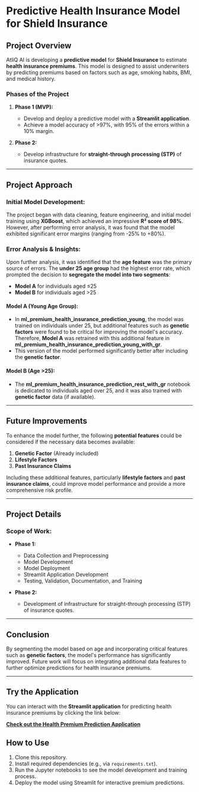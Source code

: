 # Predictive Health Insurance Model for Shield Insurance

## Project Overview

AtliQ AI is developing a **predictive model** for **Shield Insurance** to estimate **health insurance premiums**. This model is designed to assist underwriters by predicting premiums based on factors such as age, smoking habits, BMI, and medical history.

### Phases of the Project
1. **Phase 1 (MVP):**
   - Develop and deploy a predictive model with a **Streamlit application**.
   - Achieve a model accuracy of >97%, with 95% of the errors within a 10% margin.
   
2. **Phase 2:**
   - Develop infrastructure for **straight-through processing (STP)** of insurance quotes.

---

## Project Approach

### Initial Model Development:
The project began with data cleaning, feature engineering, and initial model training using **XGBoost**, which achieved an impressive **R² score of 98%**. However, after performing error analysis, it was found that the model exhibited significant error margins (ranging from -25% to +80%).

### Error Analysis & Insights:
Upon further analysis, it was identified that the **age feature** was the primary source of errors. The **under 25 age group** had the highest error rate, which prompted the decision to **segregate the model into two segments**:
- **Model A** for individuals aged ≤25
- **Model B** for individuals aged >25

#### Model A (Young Age Group):
- In **ml_premium_health_insurance_prediction_young**, the model was trained on individuals under 25, but additional features such as **genetic factors** were found to be critical for improving the model's accuracy. Therefore, **Model A** was retrained with this additional feature in **ml_premium_health_insurance_prediction_young_with_gr**.
- This version of the model performed significantly better after including the **genetic factor**.

#### Model B (Age >25):
- The **ml_premium_health_insurance_prediction_rest_with_gr** notebook is dedicated to individuals aged over 25, and it was also trained with **genetic factor** data (if available).

---

## Future Improvements

To enhance the model further, the following **potential features** could be considered if the necessary data becomes available:
1. **Genetic Factor** (Already included)
2. **Lifestyle Factors**
3. **Past Insurance Claims**

Including these additional features, particularly **lifestyle factors** and **past insurance claims**, could improve model performance and provide a more comprehensive risk profile.

---

## Project Details

### Scope of Work:
- **Phase 1:**
  - Data Collection and Preprocessing
  - Model Development
  - Model Deployment
  - Streamlit Application Development
  - Testing, Validation, Documentation, and Training
  
- **Phase 2:**
  - Development of infrastructure for straight-through processing (STP) of insurance quotes.

---

## Conclusion

By segmenting the model based on age and incorporating critical features such as **genetic factors**, the model's performance has significantly improved. Future work will focus on integrating additional data features to further optimize predictions for health insurance premiums.

---
## Try the Application

You can interact with the **Streamlit application** for predicting health insurance premiums by clicking the link below:

[**Check out the Health Premium Prediction Application**](https://health-insurance-premium-using-ml-drk.streamlit.app/)  <!-- Replace "#" with the actual link to the Streamlit app -->

## How to Use

1. Clone this repository.
2. Install required dependencies (e.g., via `requirements.txt`).
3. Run the Jupyter notebooks to see the model development and training process.
4. Deploy the model using Streamlit for interactive premium predictions.

